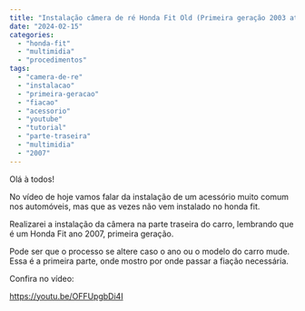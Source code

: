 ```yaml
---
title: "Instalação câmera de ré Honda Fit Old (Primeira geração 2003 até 2008)"
date: "2024-02-15"
categories:
  - "honda-fit"
  - "multimidia"
  - "procedimentos"
tags:
  - "camera-de-re"
  - "instalacao"
  - "primeira-geracao"
  - "fiacao"
  - "acessorio"
  - "youtube"
  - "tutorial"
  - "parte-traseira"
  - "multimidia"
  - "2007"
---
```


Olá à todos!

No vídeo de hoje vamos falar da instalação de um acessório muito comum nos automóveis, mas que as vezes não vem instalado no honda fit.

Realizarei a instalação da câmera na parte traseira do carro, lembrando que é um Honda Fit ano 2007, primeira geração.

Pode ser que o processo se altere caso o ano ou o modelo do carro mude. Essa é a primeira parte, onde mostro por onde passar a fiação necessária.

Confira no vídeo:

https://youtu.be/OFFUpgbDi4I
